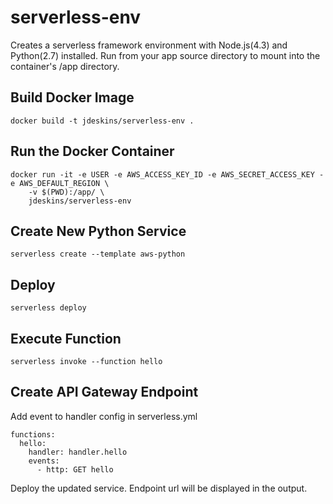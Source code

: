 # serverless-env

Creates a serverless framework environment with Node.js(4.3) and Python(2.7) installed.
Run from your app source directory to mount into the container's /app directory.

## Build Docker Image
```
docker build -t jdeskins/serverless-env .
```

## Run the Docker Container
```
docker run -it -e USER -e AWS_ACCESS_KEY_ID -e AWS_SECRET_ACCESS_KEY -e AWS_DEFAULT_REGION \
    -v $(PWD):/app/ \
    jdeskins/serverless-env
```

## Create New Python Service
```
serverless create --template aws-python
```

## Deploy
```
serverless deploy
```

## Execute Function
```
serverless invoke --function hello
```

## Create API Gateway Endpoint
Add event to handler config in serverless.yml
```
functions:
  hello:
    handler: handler.hello
    events:
      - http: GET hello
```
Deploy the updated service.  Endpoint url will be displayed in the output.
